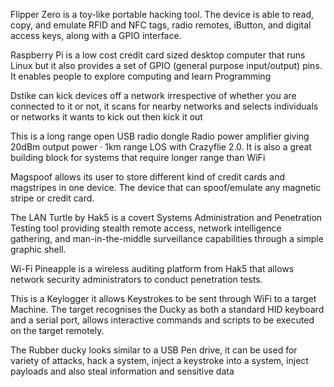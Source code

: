 Flipper Zero is a toy-like portable hacking tool. The device is able to read, copy, and emulate RFID and NFC tags, radio remotes, iButton, and digital access keys, along with a GPIO interface.

Raspberry Pi is a low cost credit card sized desktop computer that runs Linux but it also provides a set of GPIO (general purpose input/output) pins. It enables people to explore computing and learn Programming

Dstike can kick devices off a network irrespective of whether you are connected to it or not, it scans for nearby networks and selects individuals or networks it wants to kick out then kick it out

This is a long range open USB radio dongle Radio power amplifier giving 20dBm output power · 1km range LOS with Crazyflie 2.0. It is also a  great building block for systems that require longer range than WiFi

Magspoof allows its user to store different kind of credit cards and magstripes in one device. The device that can spoof/emulate any magnetic stripe or credit card.

The LAN Turtle by Hak5 is a covert Systems Administration and Penetration Testing tool providing stealth remote access, network intelligence gathering, and man-in-the-middle surveillance capabilities through a simple graphic shell.

Wi-Fi Pineapple is a wireless auditing platform from Hak5 that allows network security administrators to conduct penetration tests.

This is a Keylogger it allows Keystrokes to be sent through WiFi to a target Machine. The target recognises the Ducky as both a standard HID keyboard and a serial port, allows interactive commands and scripts to be executed on the target remotely.

The Rubber ducky looks similar to a USB Pen drive, it can be used for variety of attacks, hack a system, inject a keystroke into a system, inject payloads and also steal information and sensitive data